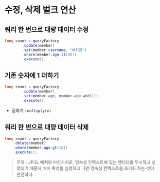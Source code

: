 # 수정, 삭제 벌크 연산
## 쿼리 한 번으로 대량 데이터 수정
```java
long count = queryFactory
        .update(member)
        .set(member.username, "비회원")
        .where(member.age.lt(28))
        .execute();
```
## 기존 숫자에 1 더하기
```java
long count = queryFactory
        .update(member)
        .set(member.age, member.age.add(1))
        .execute();
```
- 곱하기 : `multiply(x)`

## 쿼리 한 번으로 대량 데이터 삭제
```java
long count = queryFactory
    .delete(member)
    .where(member.age.gt(18))
    .execute();
```
> 주의 : JPQL 배치와 마찬가지로, 영속성 컨텍스트에 있는 엔티티를 무시하고 실행되기 때문에
> 배치 쿼리를 실행하고 나면 영속성 컨텍스트를 초기화 하는 것이 안전하다.
